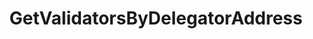 ---
title: GetValidatorsByDelegatorAddress
excerpt: ''
api:
  file: consensus-chain-api.json
  operationId: get_staking-delegators-delegator-addr-validators
deprecated: false
hidden: false
metadata:
  title: ''
  description: ''
  robots: index
next:
  description: ''
---
